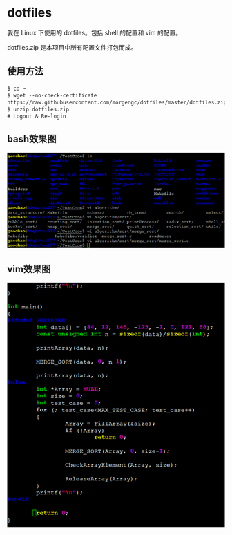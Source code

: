 # dotfiles
我在 Linux 下使用的 dotfiles。包括 shell 的配置和 vim 的配置。

dotfiles.zip 是本项目中所有配置文件打包而成。

## 使用方法

```
$ cd ~
$ wget --no-check-certificate https://raw.githubusercontent.com/morgengc/dotfiles/master/dotfiles.zip
$ unzip dotfiles.zip
# Logout & Re-login
```

## bash效果图

![image](https://github.com/morgengc/dotfiles/blob/master/doc/bash.png)

## vim效果图

![image](https://github.com/morgengc/dotfiles/blob/master/doc/vim.png)

